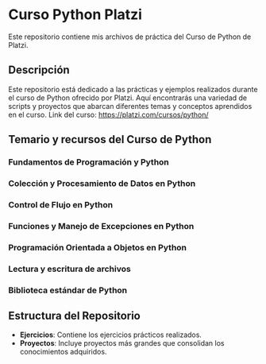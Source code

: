 # Curso Python Platzi

Este repositorio contiene mis archivos de práctica del Curso de Python de Platzi.

## Descripción

Este repositorio está dedicado a las prácticas y ejemplos realizados durante el curso de Python ofrecido por Platzi. Aquí encontrarás una variedad de scripts y proyectos que abarcan diferentes temas y conceptos aprendidos en el curso.
Link del curso:
https://platzi.com/cursos/python/

## Temario y recursos del Curso de Python
### Fundamentos de Programación y Python
### Colección y Procesamiento de Datos en Python
### Control de Flujo en Python
### Funciones y Manejo de Excepciones en Python
### Programación Orientada a Objetos en Python
### Lectura y escritura de archivos
### Biblioteca estándar de Python


## Estructura del Repositorio

- **Ejercicios**: Contiene los ejercicios prácticos realizados.
- **Proyectos**: Incluye proyectos más grandes que consolidan los conocimientos adquiridos.